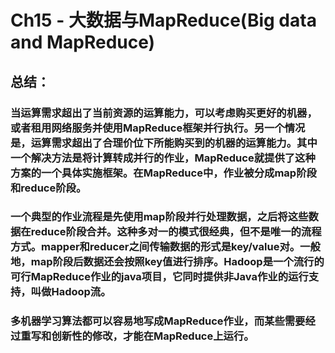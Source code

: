# Ch15 - 大数据与MapReduce(Big data and MapReduce)

## 总结：

### 当运算需求超出了当前资源的运算能力，可以考虑购买更好的机器，或者租用网络服务并使用MapReduce框架并行执行。另一个情况是，运算需求超出了合理价位下所能购买到的机器的运算能力。其中一个解决方法是将计算转成并行的作业，MapReduce就提供了这种方案的一个具体实施框架。在MapReduce中，作业被分成map阶段和reduce阶段。

### 一个典型的作业流程是先使用map阶段并行处理数据，之后将这些数据在reduce阶段合并。这种多对一的模式很经典，但不是唯一的流程方式。mapper和reducer之间传输数据的形式是key/value对。一般地，map阶段后数据还会按照key值进行排序。Hadoop是一个流行的可行MapReduce作业的java项目，它同时提供非Java作业的运行支持，叫做Hadoop流。

### 多机器学习算法都可以容易地写成MapReduce作业，而某些需要经过重写和创新性的修改，才能在MapReduce上运行。
